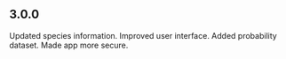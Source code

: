 ## 3.0.0

Updated species information.
Improved user interface.
Added probability dataset.
Made app more secure.
